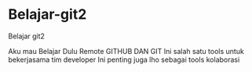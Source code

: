 # Belajar-git2
Belajar git2

Aku mau Belajar Dulu Remote GITHUB DAN GIT 
Ini salah satu tools untuk bekerjasama tim developer
Ini penting juga lho sebagai tools kolaborasi
